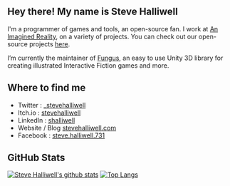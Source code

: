 ## Hey there! My name is Steve Halliwell
I'm a programmer of games and tools, an open-source fan. I work at [An Imagined Reality](https://animaginedreality.com), on a variety of projects. You can check out our open-source projects [here](https://github.com/AnImaginedReality).

I’m currently the maintainer of [Fungus](https://github.com/snozbot/fungus), an easy to use Unity 3D library for creating illustrated Interactive Fiction games and more.

## Where to find me
 - Twitter : [_stevehalliwell](https://twitter.com/_stevehalliwell)
 - Itch.io : [stevehalliwell](https://stevehalliwell.itch.io/)
 - LinkedIn : [shalliwell](https://www.linkedin.com/in/shalliwell/)
 - Website / Blog [stevehalliwell.com](http://stevehalliwell.com/)
 - Facebook : [steve.halliwell.731](https://www.facebook.com/steve.halliwell.731)
 

## GitHub Stats
[![Steve Halliwell's github stats](https://github-readme-stats.vercel.app/api?username=stevehalliwell&hide=stars,contribs&count_private=true&show_icons=true&theme=solarized-dark&include_all_commits=true)](https://github.com/anuraghazra/github-readme-stats)
[![Top Langs](https://github-readme-stats.vercel.app/api/top-langs/?username=stevehalliwell&layout=compact&count_private=true&show_icons=true&theme=solarized-dark&include_all_commits=true&hide=asp)](https://github.com/anuraghazra/github-readme-stats)

<!--
**stevehalliwell/stevehalliwell** is a ✨ _special_ ✨ repository because its `README.md` (this file) appears on your GitHub profile.

Here are some ideas to get you started:

- 🔭 I’m currently working on ...
- 🌱 I’m currently learning ...
- 👯 I’m looking to collaborate on ...
- 🤔 I’m looking for help with ...
- 💬 Ask me about ...
- 📫 How to reach me: ...
- 😄 Pronouns: ...
- ⚡ Fun fact: ...
-->
